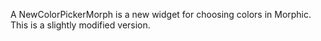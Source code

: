 A NewColorPickerMorph is a new widget for choosing colors in Morphic. This is a slightly modified version.